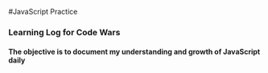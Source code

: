 #JavaScript Practice
### Learning Log for Code Wars
#### The objective is to document my understanding and growth of JavaScript daily
